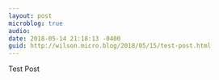 ```yaml
---
layout: post
microblog: true
audio: 
date: 2018-05-14 21:18:13 -0400
guid: http://wilson.micro.blog/2018/05/15/test-post.html
---
```

Test Post
